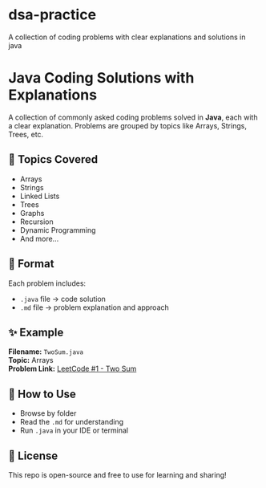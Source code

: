 # dsa-practice
A collection of coding problems with clear explanations and solutions in java

# Java Coding Solutions with Explanations

A collection of commonly asked coding problems solved in **Java**, each with a clear explanation. Problems are grouped by topics like Arrays, Strings, Trees, etc.

## 📁 Topics Covered
- Arrays
- Strings
- Linked Lists
- Trees
- Graphs
- Recursion
- Dynamic Programming
- And more...

## 📌 Format
Each problem includes:
- `.java` file → code solution
- `.md` file → problem explanation and approach

## ✨ Example

**Filename:** `TwoSum.java`  
**Topic:** Arrays  
**Problem Link:** [LeetCode #1 - Two Sum](https://leetcode.com/problems/two-sum/description/)

## 🚀 How to Use
- Browse by folder
- Read the `.md` for understanding
- Run `.java` in your IDE or terminal

## 🔗 License
This repo is open-source and free to use for learning and sharing!

